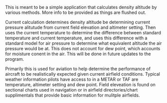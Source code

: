 This is meant to be a simple application that calculates density altitude by various methods. More info to be provided as things are flushed out. 

Current calculation determines density altitude be determining current pressure alitutude from current field elevation and altimeter setting. Then uses the current temperature to determine the difference between standard temperature and current temperature, and uses this difference with a standard model for air pressure to determine what equivalent altitude the air pressure would be at. This does not account for dew point, which accounts for moisture conent in the air. This will be done in future updates to the program. 

Primarily this is used for aviation to help determine the performance of aircraft to be realistically expected given current airfield conditions. Typical weather information pilots have access to in a METAR or TAF are temperature, altimeter setting and dew point. Field eleveation is found on sectional charts used in navigation or in airfield directories/chart supplimentals that provide basic information for mulitple airfields. 
